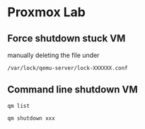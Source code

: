 # Proxmox Lab

## Force shutdown stuck VM
manually deleting the file under
  ```
  /var/lock/qemu-server/lock-XXXXXX.conf
  ```
## Command line shutdown VM
  ```
  qm list

  qm shutdown xxx
```
